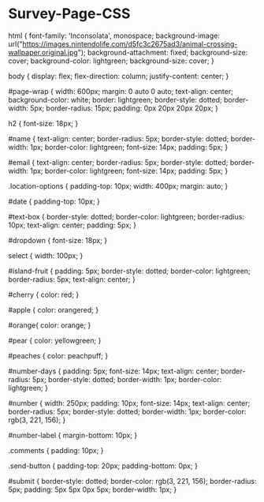 # Survey-Page-CSS

html {
    font-family: 'Inconsolata', monospace;
    background-image: url("https://images.nintendolife.com/d5fc3c2675ad3/animal-crossing-wallpaper.original.jpg");
    background-attachment: fixed;
    background-size: cover;
    background-color: lightgreen;
    background-size: cover;
  }
  
body {
    display: flex;
    flex-direction: column;
    justify-content: center;
  }

#page-wrap {
    width: 600px;
    margin: 0 auto 0 auto;
    text-align: center;
    background-color: white;
    border: lightgreen;
    border-style: dotted;
    border-width: 5px;
    border-radius: 15px;
    padding: 0px 20px 20px 20px;
}

h2 {
    font-size: 18px;
  }

  
#name {
    text-align: center;
    border-radius: 5px;
    border-style: dotted;
    border-width: 1px;
    border-color: lightgreen;
    font-size: 14px;
    padding: 5px;
  }
  
#email {
    text-align: center;
    border-radius: 5px;
    border-style: dotted;
    border-width: 1px;
    border-color: lightgreen;
    font-size: 14px;
    padding: 5px;
  }

.location-options {
    padding-top: 10px;
    width: 400px;
    margin: auto;
  }

#date {
    padding-top: 10px;
}
  
#text-box {
    border-style: dotted;
    border-color: lightgreen;
    border-radius: 10px;
    text-align: center;
    padding: 5px;
  }

#dropdown {
    font-size: 18px;
}

select {
    width: 100px;
}


#island-fruit {
    padding: 5px;
    border-style: dotted;
    border-color: lightgreen;
    border-radius: 5px;
    text-align: center; 
}

#cherry {
    color: red;
}

#apple {
    color: orangered;
}

#orange{
    color: orange;
}

#pear {
    color: yellowgreen;
}

#peaches {
    color: peachpuff;
}

#number-days {
    padding: 5px;
    font-size: 14px;
    text-align: center;
    border-radius: 5px;
    border-style: dotted;
    border-width: 1px;
    border-color: lightgreen;
}

#number {
    width: 250px;
    padding: 10px;
    font-size: 14px;
    text-align: center;
    border-radius: 5px;
    border-style: dotted;
    border-width: 1px;
    border-color: rgb(3, 221, 156);
}

#number-label {
    margin-bottom: 10px;
}

.comments {
    padding: 10px;
}

.send-button {
    padding-top: 20px;
    padding-bottom: 0px;
}

#submit {
    border-style: dotted;
    border-color: rgb(3, 221, 156);
    border-radius: 5px;
    padding: 5px 5px 0px 5px;
    border-width: 1px;
  }
  
